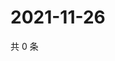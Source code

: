# 2021-11-26

共 0 条

<!-- BEGIN WEIBO -->
<!-- 最后更新时间 Fri Nov 26 2021 11:12:16 GMT+0800 (China Standard Time) -->

<!-- END WEIBO -->
